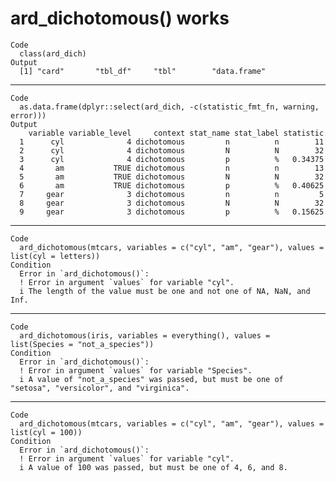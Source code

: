 # ard_dichotomous() works

    Code
      class(ard_dich)
    Output
      [1] "card"       "tbl_df"     "tbl"        "data.frame"

---

    Code
      as.data.frame(dplyr::select(ard_dich, -c(statistic_fmt_fn, warning, error)))
    Output
        variable variable_level     context stat_name stat_label statistic
      1      cyl              4 dichotomous         n          n        11
      2      cyl              4 dichotomous         N          N        32
      3      cyl              4 dichotomous         p          %   0.34375
      4       am           TRUE dichotomous         n          n        13
      5       am           TRUE dichotomous         N          N        32
      6       am           TRUE dichotomous         p          %   0.40625
      7     gear              3 dichotomous         n          n         5
      8     gear              3 dichotomous         N          N        32
      9     gear              3 dichotomous         p          %   0.15625

---

    Code
      ard_dichotomous(mtcars, variables = c("cyl", "am", "gear"), values = list(cyl = letters))
    Condition
      Error in `ard_dichotomous()`:
      ! Error in argument `values` for variable "cyl".
      i The length of the value must be one and not one of NA, NaN, and Inf.

---

    Code
      ard_dichotomous(iris, variables = everything(), values = list(Species = "not_a_species"))
    Condition
      Error in `ard_dichotomous()`:
      ! Error in argument `values` for variable "Species".
      i A value of "not_a_species" was passed, but must be one of "setosa", "versicolor", and "virginica".

---

    Code
      ard_dichotomous(mtcars, variables = c("cyl", "am", "gear"), values = list(cyl = 100))
    Condition
      Error in `ard_dichotomous()`:
      ! Error in argument `values` for variable "cyl".
      i A value of 100 was passed, but must be one of 4, 6, and 8.

